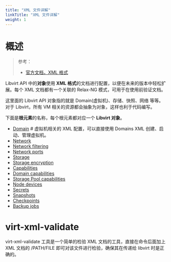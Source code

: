 ```yaml
---
title: "XML 文件详解"
linkTitle: "XML 文件详解"
weight: 1
---
```


# 概述

> 参考：
>
> - [官方文档，XML 格式](https://libvirt.org/format.html)

Libvirt API 中的**对象**使用 **XML 格式**的文档进行配置，以便在未来的版本中轻松扩展。每个 XML 文档都有一个关联的 Relax-NG 模式，可用于在使用前验证文档。

这里面的 Libvirt API 对象指的就是 Domain(虚拟机)、存储、快照、网络 等等。对于 Libvirt，所有 VM 相关的资源都会抽象为对象，这样也利于代码编写。

下面是**根元素**的名称，每个根元素都对应一个 **Libvirt 对象**。

- [Domain](/docs/10.云原生/1.2.实现虚拟化的工具/虚拟化管理/Libvirt/XML%20文件详解/Domain%20XML.md) # 虚拟机相关的 XML 配置，可以直接使用 Domains XML 创建、启动、管理虚拟机。
- [Network](https://libvirt.org/formatnetwork.html)
- [Network filtering](https://libvirt.org/formatnwfilter.html)
- [Network ports](https://libvirt.org/formatnetworkport.html)
- [Storage](https://libvirt.org/formatstorage.html)
- [Storage encryption](https://libvirt.org/formatstorageencryption.html)
- [Capabilities](https://libvirt.org/formatcaps.html)
- [Domain capabilities](https://libvirt.org/formatdomaincaps.html)
- [Storage Pool capabilities](https://libvirt.org/formatstoragecaps.html)
- [Node devices](https://libvirt.org/formatnode.html)
- [Secrets](https://libvirt.org/formatsecret.html)
- [Snapshots](https://libvirt.org/formatsnapshot.html)
- [Checkpoints](https://libvirt.org/formatcheckpoint.html)
- [Backup jobs](https://libvirt.org/formatbackup.html)

# virt-xml-validate

virt-xml-validate 工具是一个简单的检验 XML 文档的工具，直接在命令后面加上 XML 文档的 /PATH/FILE 即可对该文件进行检验，确保其在传递给 libvirt 时是正确的。
